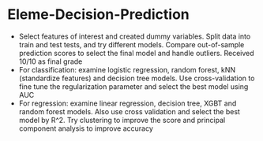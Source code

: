 # Eleme-Decision-Prediction
-	Select features of interest and created dummy variables. Split data into train and test tests, and try different models. Compare out-of-sample prediction scores to select the final model and handle outliers. Received 10/10 as final grade  
-	For classification: examine logistic regression, random forest, kNN (standardize features) and decision tree models. Use cross-validation to fine tune the regularization parameter and select the best model using AUC 
-	For regression: examine linear regression, decision tree, XGBT and random forest models. Also use cross validation and select the best model by R^2. Try clustering to improve the score and principal component analysis to improve accuracy
